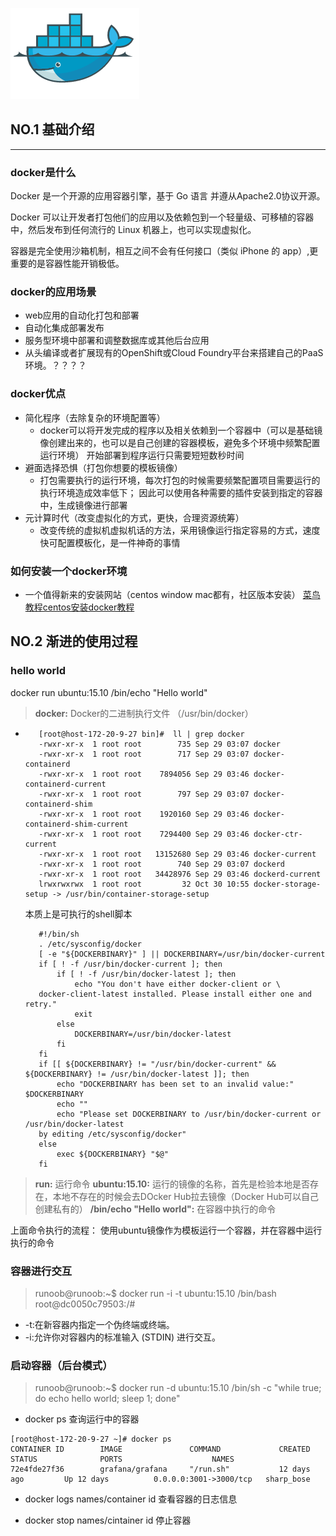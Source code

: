 ![docker](../images/docker_faco.png)
## NO.1 基础介绍
<hr/>

### docker是什么
Docker 是一个开源的应用容器引擎，基于 Go 语言 并遵从Apache2.0协议开源。

Docker 可以让开发者打包他们的应用以及依赖包到一个轻量级、可移植的容器中，然后发布到任何流行的 Linux 机器上，也可以实现虚拟化。

容器是完全使用沙箱机制，相互之间不会有任何接口（类似 iPhone 的 app）,更重要的是容器性能开销极低。


### docker的应用场景
- web应用的自动化打包和部署
- 自动化集成部署发布
- 服务型环境中部署和调整数据库或其他后台应用
- 从头编译或者扩展现有的OpenShift或Cloud Foundry平台来搭建自己的PaaS环境。？？？？


### docker优点
- 简化程序（去除复杂的环境配置等）
    - docker可以将开发完成的程序以及相关依赖到一个容器中（可以是基础镜像创建出来的，也可以是自己创建的容器模板，避免多个环境中频繁配置运行环境）
    开始部署到程序运行只需要短短数秒时间
- 避面选择恐惧（打包你想要的模板镜像）
    -  打包需要执行的运行环境，每次打包的时候需要频繁配置项目需要运行的执行环境造成效率低下；
    因此可以使用各种需要的插件安装到指定的容器中，生成镜像进行部署
- 元计算时代（改变虚拟化的方式，更快，合理资源统筹）
    - 改变传统的虚拟机虚拟机话的方法，采用镜像运行指定容易的方式，速度快可配置模板化，是一件神奇的事情


### 如何安装一个docker环境
- 一个值得新来的安装网站（centos window mac都有，社区版本安装） [菜鸟教程centos安装docker教程](http://www.runoob.com/docker/centos-docker-install.html)



## NO.2 渐进的使用过程

### hello world

docker run ubuntu:15.10 /bin/echo "Hello world"

> **docker:** Docker的二进制执行文件 （/usr/bin/docker）
   - ```jshelllanguage
        [root@host-172-20-9-27 bin]#  ll | grep docker
        -rwxr-xr-x  1 root root        735 Sep 29 03:07 docker
        -rwxr-xr-x  1 root root        717 Sep 29 03:07 docker-containerd
        -rwxr-xr-x  1 root root    7894056 Sep 29 03:46 docker-containerd-current
        -rwxr-xr-x  1 root root        797 Sep 29 03:07 docker-containerd-shim
        -rwxr-xr-x  1 root root    1920160 Sep 29 03:46 docker-containerd-shim-current
        -rwxr-xr-x  1 root root    7294400 Sep 29 03:46 docker-ctr-current
        -rwxr-xr-x  1 root root   13152680 Sep 29 03:46 docker-current
        -rwxr-xr-x  1 root root        740 Sep 29 03:07 dockerd
        -rwxr-xr-x  1 root root   34428976 Sep 29 03:46 dockerd-current
        lrwxrwxrwx  1 root root         32 Oct 30 10:55 docker-storage-setup -> /usr/bin/container-storage-setup
     ```  
     
     本质上是可执行的shell脚本
      ```jshelllanguage
         #!/bin/sh
         . /etc/sysconfig/docker
         [ -e "${DOCKERBINARY}" ] || DOCKERBINARY=/usr/bin/docker-current
         if [ ! -f /usr/bin/docker-current ]; then
             if [ ! -f /usr/bin/docker-latest ]; then
                 echo "You don't have either docker-client or \
         docker-client-latest installed. Please install either one and retry."
                 exit
             else
                 DOCKERBINARY=/usr/bin/docker-latest
             fi
         fi
         if [[ ${DOCKERBINARY} != "/usr/bin/docker-current" && ${DOCKERBINARY} != /usr/bin/docker-latest ]]; then
             echo "DOCKERBINARY has been set to an invalid value:" $DOCKERBINARY
             echo ""
             echo "Please set DOCKERBINARY to /usr/bin/docker-current or /usr/bin/docker-latest
         by editing /etc/sysconfig/docker"
         else
             exec ${DOCKERBINARY} "$@"
         fi
      ```

> **run:** 运行命令
> **ubuntu:15.10:** 运行的镜像的名称，首先是检验本地是否存在，本地不存在的时候会去DOcker Hub拉去镜像（Docker Hub可以自己创建私有的）
> **/bin/echo "Hello world":** 在容器中执行的命令

上面命令执行的流程：
    使用ubuntu镜像作为模板运行一个容器，并在容器中运行执行的命令
    
    
### 容器进行交互
> runoob@runoob:~$ docker run -i -t ubuntu:15.10 /bin/bash
> root@dc0050c79503:/#

- -t:在新容器内指定一个伪终端或终端。
- -i:允许你对容器内的标准输入 (STDIN) 进行交互。

### 启动容器（后台模式）
> runoob@runoob:~$ docker run -d ubuntu:15.10 /bin/sh -c "while true; do echo hello world; sleep 1; done"

- docker ps 查询运行中的容器
```jshelllanguage
[root@host-172-20-9-27 ~]# docker ps
CONTAINER ID        IMAGE               COMMAND             CREATED             STATUS              PORTS                    NAMES
72e4fde27f36        grafana/grafana     "/run.sh"           12 days ago         Up 12 days          0.0.0.0:3001->3000/tcp   sharp_bose

```
- docker logs names/container id 查看容器的日志信息

- docker stop names/cintainer id 停止容器

